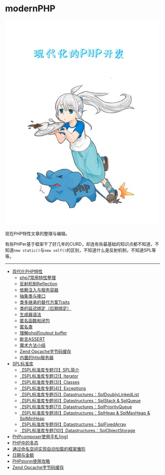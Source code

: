 # modernPHP

![](./cover.jpg)

现在PHP特性文章的整理与编辑。

有些PHPer基于框架干了好几年的CURD，却连有些最基础的知识点都不知道，不知道`new static()`与`new self()`的区别，不知道什么是反射机制，不知道SPL等等。

----

* [现代化PHP特性](现代化PHP特性.md)
    * [php7常用特性整理](【modernPHP专题(1)】php7常用特性整理.md)
    * [反射机制Reflection](【modernPHP专题(2)】反射机制Reflection.md)
    * [依赖注入与服务容器](【modernPHP专题(3)】依赖注入与服务容器.md)
    * [抽象类与接口](【modernPHP专题(4)】抽象类与接口.md)
    * [类多继承的替代方案Traits](【modernPHP专题(5)】类多继承的替代方案Traits.md)
    * [类的延迟绑定（后期绑定）](【modernPHP专题(6)】类的延迟绑定（后期绑定）.md)
    * [生成器语法](【modernPHP专题(7)】生成器语法.md)
    * [匿名函数和闭包](【modernPHP专题(8)】匿名函数和闭包.md)
    * [匿名类](【modernPHP专题(9)】匿名类.md)
    * [理解php的output buffer](【modernPHP专题(10)】理解php的outputbuffer.md)
    * [断言ASSERT](【modernPHP专题(11)】断言ASSERT.md)
    * [魔术方法小结](【modernPHP专题(12)】魔术方法小结.md)
    * [Zend Opcache字节码缓存](【modernPHP专题(13)】ZendOpcache字节码缓存.md)
    * [内置的http服务器](【modernPHP专题(14)】内置的http服务器.md)
* [SPL标准库](SPL标准库.md)
    * [【SPL标准库专题(1)】SPL简介](【SPL标准库专题(1)】SPL简介.md)
    * [【SPL标准库专题(2)】Iterator](【SPL标准库专题(2)】Iterator.md)
    * [【SPL标准库专题(3)】Classes](【SPL标准库专题(3)】Classes.md)
    * [【SPL标准库专题(4)】Exceptions](【SPL标准库专题(4)】Exceptions.md)
    * [【SPL标准库专题(5)】Datastructures：SplDoublyLinkedList](【SPL标准库专题(5)】Datastructures：SplDoublyLinkedList.md)
    * [【SPL标准库专题(6)】Datastructures：SplStack & SplQueue](【SPL标准库专题(6)】Datastructures：SplStack&SplQueue.md)
    * [【SPL标准库专题(7)】Datastructures：SplPriorityQueue](【SPL标准库专题(7)】Datastructures：SplPriorityQueue.md)
    * [【SPL标准库专题(8)】Datastructures：SplHeap & SplMaxHeap & SplMinHeap](【SPL标准库专题(8)】Datastructures：SplHeap&SplMaxHeap&SplMinHeap.md)
    * [【SPL标准库专题(9)】Datastructures：SplFixedArray](【SPL标准库专题(9)】Datastructures：SplFixedArray.md)
    * [【SPL标准库专题(10)】Datastructures：SplObjectStorage](【SPL标准库专题(10)】Datastructures：SplObjectStorage.md)
* [PHPcomposer使用手札[ing]](PHPcomposer使用手札[ing].md)
* [PHP中的多态](PHP中的多态.md)
* [通过命名空间实现自动加载的框架雏形](通过命名空间实现自动加载的框架雏形.md)
* [日期与金额](日期与金额.md)
* [PHPstorm使用攻略](PHPstorm使用攻略.md)
* [Zend Opcache字节码缓存](ZendOpcache.md)

